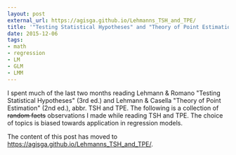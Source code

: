 ```yaml
---
layout: post
external_url: https://agisga.github.io/Lehmanns_TSH_and_TPE/
title: '"Testing Statistical Hypotheses" and "Theory of Point Estimation" impressions'
date: 2015-12-06
tags:
- math
- regression
- LM
- GLM
- LMM
---
```


I spent much of the last two months reading Lehmann & Romano "Testing Statistical Hypotheses" (3rd ed.) and Lehmann & Casella "Theory of Point Estimation" (2nd ed.), abbr. TSH and TPE. The following is a collection of ~~random facts~~ observations I made while reading TSH and TPE. The choice of topics is biased towards application in regression models.

The content of this post has moved to <https://agisga.github.io/Lehmanns_TSH_and_TPE/>.

